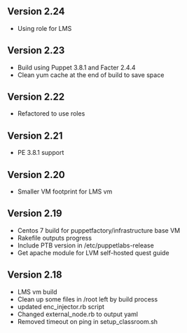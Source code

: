 ## Version 2.24
* Using role for LMS

## Version 2.23
* Build using Puppet 3.8.1 and Facter 2.4.4
* Clean yum cache at the end of build to save space

## Version 2.22

* Refactored to use roles

## Version 2.21
* PE 3.8.1 support

## Version 2.20
* Smaller VM footprint for LMS vm

## Version 2.19
* Centos 7 build for puppetfactory/infrastructure base VM
* Rakefile outputs progress
* Include PTB version in /etc/puppetlabs-release
* Get apache module for LVM self-hosted quest guide

## Version 2.18
* LMS vm build
* Clean up some files in /root left by build process
* updated enc_injector.rb script
* Changed external_node.rb to output yaml
* Removed timeout on ping in setup_classroom.sh
